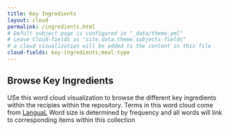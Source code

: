 ```yaml
---
title: Key Ingredients
layout: cloud
permalink: /ingredients.html
# Defult subject page is configured in "_data/theme.yml"
# Leave Cloud-fields as "site.data.theme.subjects-fields"
# a cloud visualization will be added to the content in this file
cloud-fields: key-ingredients;meal-type
---
```


## Browse Key Ingredients

USe this word cloud visualization to browse the different key ingredients within the recipies within the repository. Terms in this word cloud come from [LanguaL](https://www.langual.org/langual_Thesaurus.asp)
Word size is determined by frequency and all words will link to corresponding items within this collection